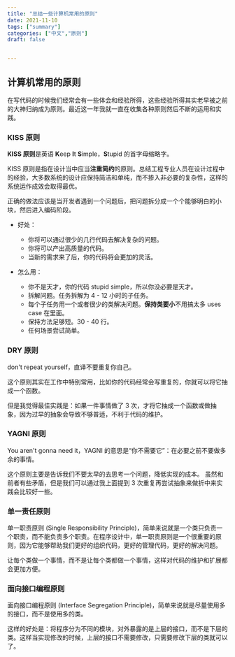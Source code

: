 ```yaml
---
title: "总结一些计算机常用的原则"
date: 2021-11-10
tags: ["summary"]
categories: ["中文","原则"]
draft: false


---
```


## 计算机常用的原则

在写代码的时候我们经常会有一些体会和经验所得，这些经验所得其实老早被之前的大神归纳成为原则。最近这一年我就一直在收集各种原则然后不断的运用和实践。

### KISS 原则

**KISS 原则**是英语 **K**eep **I**t **S**imple，**S**tupid 的首字母缩略字。

KISS 原则是指在设计当中应当**注重简约**的原则。总结工程专业人员在设计过程中的经验，大多数系统的设计应保持简洁和单纯，而不掺入非必要的复杂性，这样的系统运作成效会取得最优。

正确的做法应该是当开发者遇到一个问题后，把问题拆分成一个个能够明白的小块，然后进入编码阶段。

- 好处：
  - 你将可以通过很少的几行代码去解决复杂的问题。
  - 你将可以产出高质量的代码。
  - 当新的需求来了后，你的代码将会更加的灵活。

- 怎么用：
  - 你不是天才，你的代码 stupid simple，所以你没必要是天才。
  - 拆解问题。任务拆解为 4 - 12 小时的子任务。
  - 每个子任务用一个或者很少的类解决问题。**保持类要小**不用搞太多 uses case 在里面。
  - 保持方法足够短。30 - 40 行。
  - 任何场景尝试简单。

### DRY 原则

don't repeat yourself，直译不要重复你自己。

这个原则其实在工作中特别常用，比如你的代码经常会写重复的，你就可以将它抽成一个函数。

但是我觉得最佳实践是：如果一件事情做了 3 次，才将它抽成一个函数或做抽象，因为过早的抽象会导致不够普适，不利于代码的维护。

### YAGNI 原则

You aren't gonna need it，YAGNI 的意思是“你不需要它”：在必要之前不要做多余的事情。

这个原则主要是告诉我们不要太早的去思考一个问题，降低实现的成本。
虽然和前者有些矛盾，但是我们可以通过我上面提到 3 次重复再尝试抽象来做折中来实践会比较好一些。

### 单一责任原则

单一职责原则 (Single Responsibility Principle)，简单来说就是一个类只负责一个职责，而不能负责多个职责。在程序设计中，单一职责原则是一个很重要的原则，因为它能够帮助我们更好的组织代码，更好的管理代码，更好的解决问题。

让每个类做一个事情，而不是让每个类都做一个事情，这样对代码的维护和扩展都会更加方便。

### 面向接口编程原则

面向接口编程原则 (Interface Segregation Principle)，简单来说就是尽量使用多的接口，而不是使用多的类。

这样的好处是：将程序分为不同的模块，对外暴露的是上层的接口，而不是下层的类。这样当实现修改的时候，上层的接口不需要修改，只需要修改下层的类就可以了。

